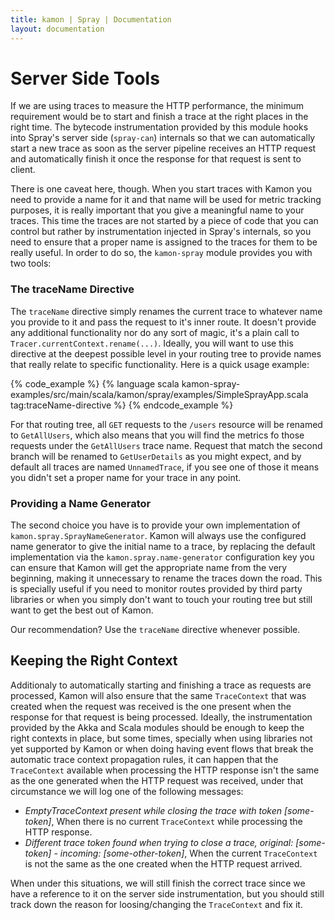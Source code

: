 ```yaml
---
title: kamon | Spray | Documentation
layout: documentation
---
```


Server Side Tools
=================

If we are using traces to measure the HTTP performance, the minimum requirement would be to start and finish a trace at
the right places in the right time. The bytecode instrumentation provided by this module hooks into Spray's server side
(`spray-can`) internals so that we can automatically start a new trace as soon as the server pipeline receives an HTTP
request and automatically finish it once the response for that request is sent to client.

There is one caveat here, though. When you start traces with Kamon you need to provide a name for it and that name will
be used for metric tracking purposes, it is really important that you give a meaningful name to your traces. This time
the traces are not started by a piece of code that you can control but rather by instrumentation injected in Spray's
internals, so you need to ensure that a proper name is assigned to the traces for them to be really useful.
In order to do so, the `kamon-spray` module provides you with two tools:


### The traceName Directive ###

The `traceName` directive simply renames the current trace to whatever name you provide to it and pass the request to
it's inner route. It doesn't provide any additional functionality nor do any sort of magic, it's a plain call to
`Tracer.currentContext.rename(...)`. Ideally, you will want to use this directive at the deepest possible level in your
routing tree to provide names that really relate to specific functionality. Here is a quick usage example:

{% code_example %}
{%   language scala kamon-spray-examples/src/main/scala/kamon/spray/examples/SimpleSprayApp.scala tag:traceName-directive %}
{% endcode_example %}

For that routing tree, all `GET` requests to the `/users` resource will be renamed to `GetAllUsers`, which also means
that you will find the metrics fo those requests under the `GetAllUsers` trace name. Request that match the second
branch will be renamed to `GetUserDetails` as you might expect, and by default all traces are named `UnnamedTrace`, if
you see one of those it means you didn't set a proper name for your trace in any point.


### Providing a Name Generator ###

The second choice you have is to provide your own implementation of `kamon.spray.SprayNameGenerator`. Kamon will always
use the configured name generator to give the initial name to a trace, by replacing the default implementation via the
`kamon.spray.name-generator` configuration key you can ensure that Kamon will get the appropriate name from the very
beginning, making it unnecessary to rename the traces down the road. This is specially useful if you need to monitor
routes provided by third party libraries or when you simply don't want to touch your routing tree but still want to get
the best out of Kamon.

Our recommendation? Use the `traceName` directive whenever possible.



Keeping the Right Context
-------------------------

Additionaly to automatically starting and finishing a trace as requests are processed, Kamon will also ensure that the
same `TraceContext` that was created when the request was received is the one present when the response for that request
is being processed. Ideally, the instrumentation provided by the Akka and Scala modules should be enough to keep the
right contexts in place, but some times, specially when using libraries not yet supported by Kamon or when doing having
event flows that break the automatic trace context propagation rules, it can happen that the `TraceContext` available
when processing the HTTP response isn't the same as the one generated when the HTTP request was received, under that
circumstance we will log one of the following messages:

* *EmptyTraceContext present while closing the trace with token [some-token]*, When there is no current
`TraceContext` while processing the HTTP response.
* *Different trace token found when trying to close a trace, original: [some-token] - incoming: [some-other-token]*,
When the current `TraceContext` is not the same as the one created when the HTTP request arrived.

When under this situations, we will still finish the correct trace since we have a reference to it on the server side
instrumentation, but you should still track down the reason for loosing/changing the `TraceContext` and fix it.



[tracing core concepts section]: /core/metrics/core-concepts/
